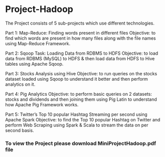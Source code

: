 # Project-Hadoop

The Project consists of 5 sub-projects which use different technologies. 

Part 1: Map-Reduce: Finding words present in different files 
           Objective: to find which words are present in how many files along with the file names using Map-Reduce Framework. 
 
Part 2: Sqoop Task: Loading Data from RDBMS to HDFS 
           Objective: to load data from RDBMS (MySQL) to HDFS & then load data from HDFS to Hive tables using Apache Sqoop. 
 
Part 3: Stocks Analysis using Hive 
           Objective: to run queries on the stocks dataset loaded using Sqoop to understand it better and then perform analytics on it. 
 
Part 4: Pig Analytics 
           Objective: to perform basic queries on 2 datasets: stocks and dividends and then joining them using Pig Latin to understand how Apache Pig Framework works. 
 
Part 5: Twitter’s Top 10 popular Hashtag Streaming per second using Apache Spark 
           Objective: to find the Top 10 popular Hashtag on Twitter and perform Web Scraping using Spark 
& Scala to stream the data on per second basis. 

### To view the Project please download MiniProjectHadoop.pdf file
